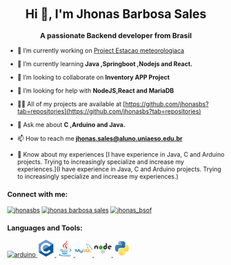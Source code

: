<h1 align="center">Hi 👋, I'm Jhonas Barbosa Sales</h1>
<h3 align="center">A passionate Backend developer from Brasil</h3>

- 🔭 I’m currently working on [Project Estacao meteorologiaca](https://github.com/jhonasbs/Projeto-Estacao-Meteorologica)

- 🌱 I’m currently learning **Java ,Springboot ,Nodejs and React.**

- 👯 I’m looking to collaborate on **Inventory APP Project**

- 🤝 I’m looking for help with **NodeJS,React and MariaDB**

- 👨‍💻 All of my projects are available at [https://github.com/jhonasbs?tab=repositories](https://github.com/jhonasbs?tab=repositories)

- 💬 Ask me about **C ,Arduino and Java.**

- 📫 How to reach me **jhonas.sales@aluno.uniaeso.edu.br**

- 📄 Know about my experiences [I have experience in Java, C and Arduino projects. Trying to increasingly specialize and increase my experiences.](I have experience in Java, C and Arduino projects. Trying to increasingly specialize and increase my experiences.)

<h3 align="left">Connect with me:</h3>
<p align="left">
<a href="https://twitter.com/jhonasbs" target="blank"><img align="center" src="https://raw.githubusercontent.com/rahuldkjain/github-profile-readme-generator/master/src/images/icons/Social/twitter.svg" alt="jhonasbs" height="30" width="40" /></a>
<a href="https://linkedin.com/in/jhonas barbosa sales" target="blank"><img align="center" src="https://raw.githubusercontent.com/rahuldkjain/github-profile-readme-generator/master/src/images/icons/Social/linked-in-alt.svg" alt="jhonas barbosa sales" height="30" width="40" /></a>
<a href="https://instagram.com/jhonas_bsof" target="blank"><img align="center" src="https://raw.githubusercontent.com/rahuldkjain/github-profile-readme-generator/master/src/images/icons/Social/instagram.svg" alt="jhonas_bsof" height="30" width="40" /></a>
</p>

<h3 align="left">Languages and Tools:</h3>
<p align="left"> <a href="https://www.arduino.cc/" target="_blank" rel="noreferrer"> <img src="https://cdn.worldvectorlogo.com/logos/arduino-1.svg" alt="arduino" width="40" height="40"/> </a> <a href="https://www.cprogramming.com/" target="_blank" rel="noreferrer"> <img src="https://raw.githubusercontent.com/devicons/devicon/master/icons/c/c-original.svg" alt="c" width="40" height="40"/> </a> <a href="https://www.java.com" target="_blank" rel="noreferrer"> <img src="https://raw.githubusercontent.com/devicons/devicon/master/icons/java/java-original.svg" alt="java" width="40" height="40"/> </a> <a href="https://www.mysql.com/" target="_blank" rel="noreferrer"> <img src="https://raw.githubusercontent.com/devicons/devicon/master/icons/mysql/mysql-original-wordmark.svg" alt="mysql" width="40" height="40"/> </a> <a href="https://nodejs.org" target="_blank" rel="noreferrer"> <img src="https://raw.githubusercontent.com/devicons/devicon/master/icons/nodejs/nodejs-original-wordmark.svg" alt="nodejs" width="40" height="40"/> </a> <a href="https://www.python.org" target="_blank" rel="noreferrer"> <img src="https://raw.githubusercontent.com/devicons/devicon/master/icons/python/python-original.svg" alt="python" width="40" height="40"/> </a> </p>
